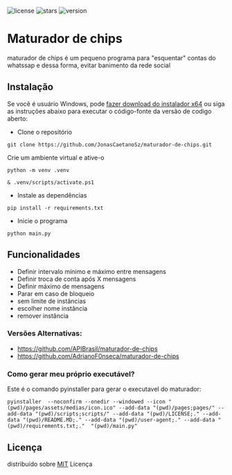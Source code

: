 ![license](https://img.shields.io/badge/License-MIT-green.svg?logo=internetarchive&logoColor=white&labelColor=464646&style=for-the-badge)
![stars](https://img.shields.io/github/stars/jonasCaetanoSz/maturador-de-chips?style=for-the-badge)
![version](https://img.shields.io/github/v/release/jonasCaetanoSz/maturador-de-chips?style=for-the-badge)

# Maturador de chips

maturador de chips é um pequeno programa para "esquentar" contas do whatssap e dessa forma, evitar banimento da rede social


## Instalação

Se você é usuário  Windows, pode <a href="https://github.com/JonasCaetanoSz/maturador-de-chips/releases/download/v16.12.2023/Maturador_setup16.12.2023.exe"> fazer download do instalador x64</a>  ou siga as instruções abaixo para executar o código-fonte da versão de codigo aberto:

- Clone o repositório

```shell
git clone https://github.com/JonasCaetanoSz/maturador-de-chips.git

```

Crie um ambiente virtual e ative-o

```shell
python -m venv .venv 
```

```shell
& .venv/scripts/activate.ps1
```

- Instale as dependências


```shell
pip install -r requirements.txt
```

- Inicie o programa


```shell
python main.py
```

## Funcionalidades

- Definir intervalo mínimo e máximo entre mensagens
- Definir troca de conta após X mensagens
- Definir máximo de mensagens
- Parar em caso de bloqueio
-   sem limite de instâncias
-  escolher nome instância
 - remover instância

### Versões Alternativas:
 
 - <a href="https://github.com/APIBrasil/maturador-de-chips"> https://github.com/APIBrasil/maturador-de-chips </a>
 - <a href="https://github.com/AdrianoF0nseca/maturador-de-chips"> https://github.com/AdrianoF0nseca/maturador-de-chips </a>


### Como gerar meu próprio executável?

Este é o comando pyinstaller para gerar o executavel do maturador:

```shell
pyinstaller  --noconfirm --onedir --windowed --icon "(pwd)/pages/assets/medias/icon.ico" --add-data "(pwd)/pages;pages/" --add-data "(pwd)/scripts;scripts/" --add-data "(pwd)/LICENSE;." --add-data "(pwd)/README.MD;." --add-data "(pwd)/user-agent;." --add-data "(pwd)/requirements.txt;."  "(pwd)/main.py"

```

## Licença


distribuído sobre [MIT](https://choosealicense.com/licenses/mit/) Licença

